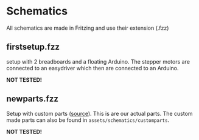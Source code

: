# Schematics
All schematics are made in Fritzing and use their extension (.fzz)



## firstsetup.fzz
setup with 2 breadboards and a floating Arduino. The stepper motors are connected to an easydriver which then are connected to an Arduino.

**NOT TESTED!**

## newparts.fzz
Setup with custom parts ([source](https://github.com/tardate/X113647Stepper)). This is are our actual parts. The custom made parts can also be found in `assets/schematics/customparts`.

**NOT TESTED!**
